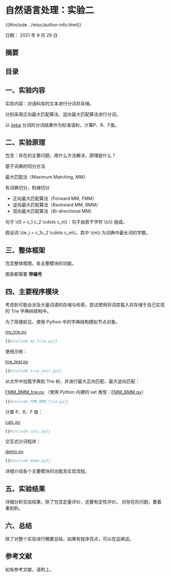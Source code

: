 # 自然语言处理：实验二


{{#include ../misc/author-info.html}}

日期： 2021 年 9 月 29 日

## 摘要


## 目录

## 一、实验内容

实验内容：对语料库的文本进行分词并存储。

分别采用正向最大匹配算法、逆向最大匹配算法进行分词。

以 [jieba](https://github.com/fxsjy/jieba) 分词的分词结果作为标准语料，计算P、R、F值。


## 二、实验原理

包含：存在的主要问题，用什么方法解决，原理是什么？

基于词典的切分方法


最大匹配法（Maximum Matching, MM）

有词典切分，机械切分

- 正向最大匹配算法（Forward MM, FMM）
- 逆向最大匹配算法（Backward MM, BMM）
- 双向最大匹配算法（Bi-directional MM）

句子 \\(S = c_1 c_2 \cdots c_n\\)：句子由若干字符 \\(c\\) 组成。

假设词 \\(w_i = c_1c_2 \cdots c_m\\)，其中 \\(m\\) 为词典中最长词的字数。


## 三、整体框架

包含整体框图，各主要模块的功能。

图表都需要 **带编号**

## 四、主要程序模块

考虑到可能会涉及大量词语的存储与检索，尝试使用将词库载入并存储于自己实现的 Trie 字典树结构中。

为了简便起见，使用 Python 中的字典结构模拟节点对象。

[my_trie.py](./my_trie.py)

```python
{{#include my_trie.py}}
```

使用示例：

[trie_test.py](./trie_test.py)

```python
{{#include trie_test.py}}
```

从文件中加载字典到 Trie 树，并进行最大正向匹配、最大逆向匹配：

[FMM_BMM_trie.py](./FMM_BMM_trie.py) （使用 Python 内建的 set 类型：[FMM_BMM.py](./FMM_BMM.py)）

```python
{{#include FMM_BMM_trie.py}}
```

计算 P、R、F 值：

[calc.py](./calc.py)

```python
{{#include calc.py}}
```


交互式分词程序：

[demo.py](./demo.py)

```python
{{#include demo.py}}
```

详细介绍各个主要模块的功能及实现流程。

## 五、实验结果

详细分析实验结果，除了包含定量评价，还要有定性评价。
对存在的问题，要着重剖析。

## 六、总结

除了对整个实验进行概要总结，如果有程序亮点，可以在这阐述。

## 参考文献

如有参考文献，请附上。



